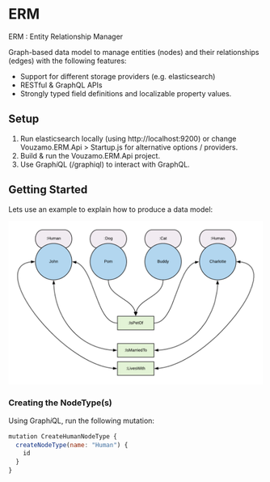# ERM
ERM : Entity Relationship Manager

Graph-based data model to manage entities (nodes) and their relationships (edges) with the following features:
* Support for different storage providers (e.g. elasticsearch)
* RESTful & GraphQL APIs
* Strongly typed field definitions and localizable property values.

## Setup

1. Run elasticsearch locally (using http://localhost:9200) or change Vouzamo.ERM.Api > Startup.js for alternative options / providers.
2. Build & run the Vouzamo.ERM.Api project.
3. Use Graph*i*QL (/graphiql) to interact with GraphQL.

## Getting Started

Lets use an example to explain how to produce a data model:

![alt text](docs/graph-concept.png)

### Creating the NodeType(s)

Using Graph*i*QL, run the following mutation:

```javascript
mutation CreateHumanNodeType {
  createNodeType(name: "Human") {
    id
  }
}
```

